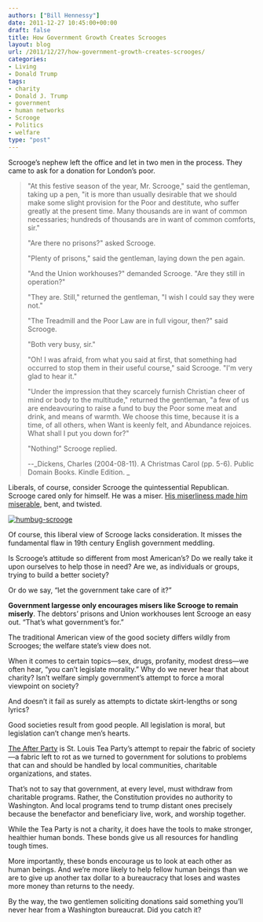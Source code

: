 ```yaml
---
authors: ["Bill Hennessy"]
date: 2011-12-27 10:45:00+00:00
draft: false
title: How Government Growth Creates Scrooges
layout: blog
url: /2011/12/27/how-government-growth-creates-scrooges/
categories:
- Living
- Donald Trump
tags:
- charity
- Donald J. Trump
- government
- human networks
- Scrooge
- Politics
- welfare
type: "post"
---
```


Scrooge’s nephew left the office and let in two men in the process. They came to ask for a donation for London’s poor.



> "At this festive season of the year, Mr. Scrooge," said the gentleman, taking up a pen, "it is more than usually desirable that we should make some slight provision for the Poor and destitute, who suffer greatly at the present time. Many thousands are in want of common necessaries; hundreds of thousands are in want of common comforts, sir."  
> 
> "Are there no prisons?" asked Scrooge. 
> 
> "Plenty of prisons," said the gentleman, laying down the pen again. 
> 
> "And the Union workhouses?" demanded Scrooge. "Are they still in operation?"
> 
> "They are. Still," returned the gentleman, "I wish I could say they were not." 
> 
> "The Treadmill and the Poor Law are in full vigour, then?" said Scrooge. 
> 
> "Both very busy, sir." 
> 
> "Oh! I was afraid, from what you said at first, that something had occurred to stop them in their useful course," said Scrooge. "I'm very glad to hear it." 
> 
> "Under the impression that they scarcely furnish Christian cheer of mind or body to the multitude," returned the gentleman, "a few of us are endeavouring to raise a fund to buy the Poor some meat and drink, and means of warmth. We choose this time, because it is a time, of all others, when Want is keenly felt, and Abundance rejoices. What shall I put you down for?" 
> 
> "Nothing!" Scrooge replied.
> 
> --_Dickens, Charles (2004-08-11). A Christmas Carol (pp. 5-6). Public Domain Books. Kindle Edition. _
> 
> 





Liberals, of course, consider Scrooge the quintessential Republican. Scrooge cared only for himself. He was a miser. [His miserliness made him miserable](https://hennessysview.com/living/the-ghost-of-christmas-yet-to-come/), bent, and twisted. 

[![humbug-scrooge](https://hennessysview.com/wp-content/uploads/2011/12/humbug-scrooge_thumb.jpg)
](https://hennessysview.com/wp-content/uploads/2011/12/humbug-scrooge.jpg)

Of course, this liberal view of Scrooge lacks consideration. It misses the fundamental flaw in 19th century English government meddling. 

Is Scrooge’s attitude so different from most American’s? Do we really take it upon ourselves to help those in need? Are we, as individuals or groups, trying to build a better society? 

Or do we say, “let the government take care of it?”

**Government largesse only encourages misers like Scrooge to remain miserly**. The debtors’ prisons and Union workhouses lent Scrooge an easy out. “That’s what government’s for.”

The traditional American view of the good society differs wildly from Scrooges; the welfare state’s view does not.

When it comes to certain topics—sex, drugs, profanity, modest dress—we often hear, “you can’t legislate morality.” Why do we never hear that about charity? Isn’t welfare simply government’s attempt to force a moral viewpoint on society?

And doesn’t it fail as surely as attempts to dictate skirt-lengths or song lyrics?

Good societies result from good people. All legislation is moral, but legislation can’t change men’s hearts.

[The After Party](https://stlouisteaparty.com/category/the-after-party/) is St. Louis Tea Party’s attempt to repair the fabric of society—a fabric left to rot as we turned to government for solutions to problems that can and should be handled by local communities, charitable organizations, and states.

That’s not to say that government, at every level, must withdraw from charitable programs. Rather, the Constitution provides no authority to Washington. And local programs tend to trump distant ones precisely because the benefactor and beneficiary live, work, and worship together.

While the Tea Party is not a charity, it does have the tools to make stronger, healthier human bonds. These bonds give us all resources for handling tough times. 

More importantly, these bonds encourage us to look at each other as human beings. And we’re more likely to help fellow human beings than we are to give up another tax dollar to a bureaucracy that loses and wastes more money than returns to the needy.

By the way, the two gentlemen soliciting donations said something you’ll never hear from a Washington bureaucrat. Did you catch it?

